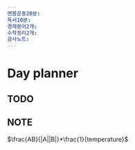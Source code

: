 ```yaml
---
맨몸운동20분: 
독서10분: 
경제용어2개: 
수학정리2개: 
감사노트: 
---
```


# Day planner




## TODO 



## NOTE


$\frac{AB}{|A||B|}*\frac{1}{temperature}$

